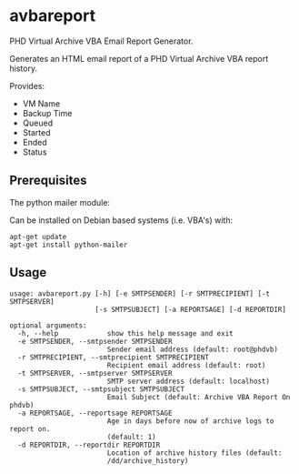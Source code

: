 avbareport
==========

PHD Virtual Archive VBA Email Report Generator.

Generates an HTML email report of a PHD Virtual Archive VBA report history.

Provides:

* VM Name
* Backup Time
* Queued
* Started
* Ended
* Status

Prerequisites
-------------

The python mailer module:

Can be installed on Debian based systems (i.e. VBA's) with:

    apt-get update
    apt-get install python-mailer

Usage
-----

    usage: avbareport.py [-h] [-e SMTPSENDER] [-r SMTPRECIPIENT] [-t SMTPSERVER]
                         [-s SMTPSUBJECT] [-a REPORTSAGE] [-d REPORTDIR]
    
    optional arguments:
      -h, --help            show this help message and exit
      -e SMTPSENDER, --smtpsender SMTPSENDER
                            Sender email address (default: root@phdvb)
      -r SMTPRECIPIENT, --smtprecipient SMTPRECIPIENT
                            Recipient email address (default: root)
      -t SMTPSERVER, --smtpserver SMTPSERVER
                            SMTP server address (default: localhost)
      -s SMTPSUBJECT, --smtpsubject SMTPSUBJECT
                            Email Subject (default: Archive VBA Report On phdvb)
      -a REPORTSAGE, --reportsage REPORTSAGE
                            Age in days before now of archive logs to report on.
                            (default: 1)
      -d REPORTDIR, --reportdir REPORTDIR
                            Location of archive history files (default:
                            /dd/archive_history)

